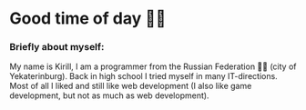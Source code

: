 # Good time of day 👋🏼

### Briefly about myself:
My name is Kirill, I am a programmer from the Russian Federation 🧑‍💻 (city of Yekaterinburg). Back in high school I tried myself in many IT-directions. Most of all I liked and still like web development (I also like game development, but not as much as web development). 
